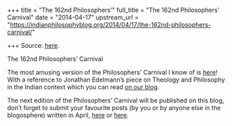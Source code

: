 +++
title = "The 162nd Philosophers’"
full_title = "The 162nd Philosophers’ Carnival"
date = "2014-04-17"
upstream_url = "https://indianphilosophyblog.org/2014/04/17/the-162nd-philosophers-carnival/"

+++
Source: [here](https://indianphilosophyblog.org/2014/04/17/the-162nd-philosophers-carnival/).

The 162nd Philosophers’ Carnival

The most amusing version of the Philosophers’ Carnival I know of is
[here](http://www.aestheticsforbirds.com/2014/04/philosophers-carnival-162.html?m=1)!
With a reference to Jonathan Edelmann’s piece on Theology and Philosophy
in the Indian context which you can read [on our
blog](http://indianphilosophyblog.org/2014/03/07/philosophy-and-theology-lets-be-clearer/).

The next edition of the Philosophers’ Carnival will be published on this
blog, don’t forget to submit your favourite posts (by you or by anyone
else in the blogosphere) written in April,
[here](http://indianphilosophyblog.org/2014/03/28/philosophers-carnival-submissions-wanted/ "Philosophers’ Carnival, submissions wanted")
or [here](http://philosophycarnival.blogspot.co.at/).

